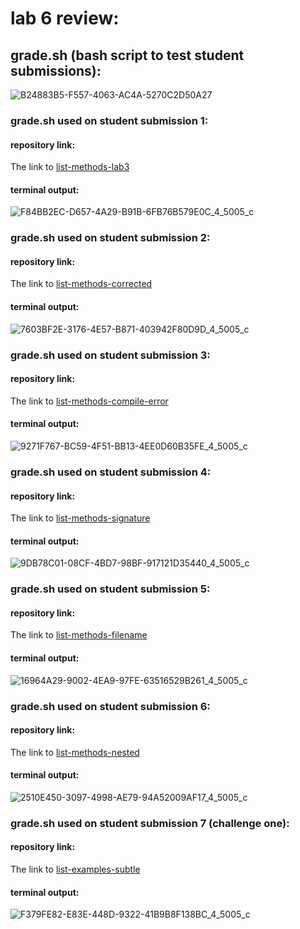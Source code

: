 # lab 6 review:

## grade.sh (bash script to test student submissions):
![B24883B5-F557-4063-AC4A-5270C2D50A27](https://user-images.githubusercontent.com/122498397/224506549-bb050dcf-44ed-4780-955b-5b95baf045e7.jpeg)

### grade.sh used on student submission 1:

#### repository link:
The link to [list-methods-lab3](https://github.com/ucsd-cse15l-f22/list-methods-lab3)

#### terminal output:
![F84BB2EC-D657-4A29-B91B-6FB76B579E0C_4_5005_c](https://user-images.githubusercontent.com/122498397/224506615-6703d69a-f738-4738-9e15-89da814e1075.jpeg)

### grade.sh used on student submission 2:

#### repository link:
The link to [list-methods-corrected](https://github.com/ucsd-cse15l-f22/list-methods-corrected)

#### terminal output:
![7603BF2E-3176-4E57-B871-403942F80D9D_4_5005_c](https://user-images.githubusercontent.com/122498397/224506630-d487359a-7fd5-42fa-9b8c-c4c395530b85.jpeg)

### grade.sh used on student submission 3:

#### repository link:
The link to [list-methods-compile-error](https://github.com/ucsd-cse15l-f22/list-methods-compile-error)

#### terminal output:
![9271F767-BC59-4F51-BB13-4EE0D60B35FE_4_5005_c](https://user-images.githubusercontent.com/122498397/224506636-9df3d1bd-299d-4df1-b6c6-ed39941cbd4f.jpeg)

### grade.sh used on student submission 4:

#### repository link:
The link to [list-methods-signature](https://github.com/ucsd-cse15l-f22/list-methods-signature)

#### terminal output:
![9DB78C01-08CF-4BD7-98BF-917121D35440_4_5005_c](https://user-images.githubusercontent.com/122498397/224506645-4283264f-3f4e-4214-b63a-2d55a6e1c674.jpeg)

### grade.sh used on student submission 5:

#### repository link:
The link to [list-methods-filename](https://github.com/ucsd-cse15l-f22/list-methods-filename)

#### terminal output:
![16964A29-9002-4EA9-97FE-63516529B261_4_5005_c](https://user-images.githubusercontent.com/122498397/224506654-0af4fc9e-fbf5-4ac6-b990-7563aefe2c0c.jpeg)

### grade.sh used on student submission 6:

#### repository link:
The link to [list-methods-nested](https://github.com/ucsd-cse15l-f22/list-methods-nested)

#### terminal output:
![2510E450-3097-4998-AE79-94A52009AF17_4_5005_c](https://user-images.githubusercontent.com/122498397/224506659-76e99928-1741-45a1-97dd-d048ab833a02.jpeg)

### grade.sh used on student submission 7 (challenge one):

#### repository link:
The link to [list-examples-subtle](https://github.com/ucsd-cse15l-f22/list-examples-subtle)

#### terminal output:
![F379FE82-E83E-448D-9322-41B9B8F138BC_4_5005_c](https://user-images.githubusercontent.com/122498397/224506661-17dd360f-b275-4b26-92aa-2885db6c6e45.jpeg)

